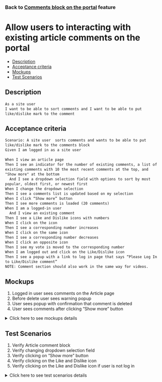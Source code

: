### Back to [Comments block on the portal](/../../) feature

# Allow users to interacting with existing article comments on the portal

- [Description](#description)
- [Acceptance criteria](#acceptance-criteria)
- [Mockups](#mockups)
- [Test Scenarios](#test-scenarios)

## Description

    As a site user 
    I want to be able to sort comments and I want to be able to put like/dislike mark to the comment 

## Acceptance criteria

    Scenario: A site user  sorts comments and wants to be able to put like/dislike mark to the comments block
    Given I am logged in as a site user

    When I view an article page 
    Then I see an indicator for the number of existing comments, a list of existing comments with 10 the most recent comments at the top, and "Show more" at the bottom
      And I see a dropdown selection field with options to sort by most popular, oldest first, or newest first
    When I change the dropdown selection 
    Then I see a comments list is updated based on my selection
    When I click “Show more” button
    Then I see more comments is loaded (20 comments)
    When I am a logged-in user 
      And I view an existing comment
    Then I see a Like and Dislike icons with numbers
    When I click on the icon
    Then I see a corresponding number increases
    When I click on the same icon 
    Then I see a corresponding number decreases
    When I click an opposite icon
    Then I see my vote is moved to the corresponding number
    When I am logged out and click on the Like/Dislike icon
    Then I see a popup with a link to log in page that says “Please Log In to Like/Dislike comment”
    NOTE: Comment section should also work in the same way for videos.


## Mockups

1. Logged in user sees comments on the Article page
2. Before delete user sees warning popup
3. User sees popup with confirmation that comment is deleted
4. User sees comments after clicking “Show more” button

<details>
  <summary>Click here to see mockups details</summary>

**1. Logged in user sees comments on the Article page:**

![Comments on the Article Screen](/products/sport_news_portal/web_application_features/comments/images/comments_for_logged_in_user.png)

**2. Before delete user sees warning popup:**

![Warning popup](/products/sport_news_portal/web_application_features/comments/images/before_delete_warning_popup.png)

**3. User sees popup with confirmation that comment is deleted:**

![Confirmation popup](/products/sport_news_portal/web_application_features/comments/images/comment_deleted_popup.png)

**4. User sees comments after clicking “Show more” button:**

![Expanded comments](/products/sport_news_portal/web_application_features/comments/images/expanded_comments.png)

</details>

## Test Scenarios

1. Verify Article comment block
2. Verify changing dropdown selection field
3. Verify clicking on “Show more” button
4. Verify clicking on the Like and Dislike icon
5. Verify clicking on the Like and Dislike icon if user is not log in

<details>
  <summary>Click here to see test scenarios details</summary>

### **#1. Verify Article comment block**

|#|Steps|Expected Result
------|-------|----------
|1|Go to Sport News site|
|2|Log in to your user account|
|3|Observe Article comment block|Article comment block consists of:<br> - An indicator for the number of existing comments<br> - A list of existing comments with the 10 most recent comments at the top<br> - “Show more” at the bottom<br> - Dropdown selection field

### **#2. Verify changing dropdown selection field**

|#|Steps|Expected Result
------|-------|----------
|1|Go to Sport News site|
|2|Log in to your user account|
|3|Verify dropdown selection field|Dropdown selection field contains options to sort by<br> - Most popular<br> - Oldest first<br> - Newest first
|4|Change dropdown selection field|The comments list is updated based on my selection

### **#3. Verify clicking on “Show more” button**

|#|Steps|Expected Result
------|-------|----------
|1|Go to Sport News site|
|2|Log in to your user account|
|3|Observe Article comment block|
|4|Click on “Show more”|All comments are loaded (20 comments)

### **#4. Verify clicking on the Like and Dislike icon**

|#|Steps|Expected Result
------|-------|----------
|1|Go to Sport News site|
|2|Log in to your user account|
|3|Observe Article comment block|
|4|Click on “Show more”|
|5|Observe Like and Dislike icons|The Like and Dislike icons with numbers is present at the right top corner
|6|Click on the icon|The corresponding number is increased
|7|Click on the icon again|The corresponding number is decreased

### **#5. Verify clicking on the Like and Dislike icon if user is not log in**

|#|Steps|Expected Result
------|-------|----------
|1|Go to Sport News site|
|2|Do not log in your user account|
|3|Observe Article comment block|
|4|Click on “Show more”|
|5|Observe Like and Dislike icons|The Like and Dislike icons with numbers is present at the right top corner
|6|Click on the icon|Popup with a link to log in page that says “Please Log In to Like/Dislike comment”

</details>
